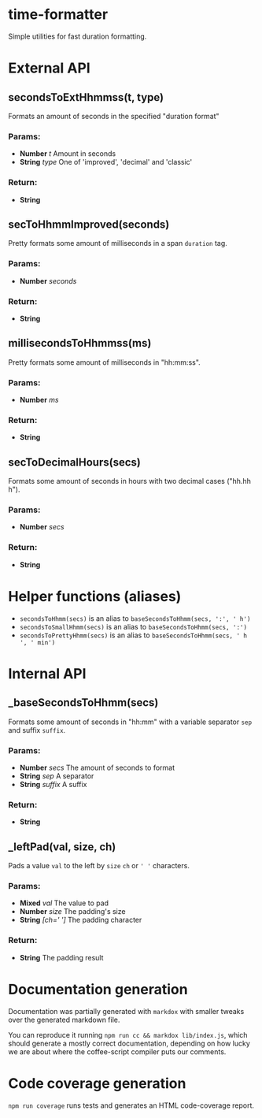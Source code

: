 time-formatter
==============
Simple utilities for fast duration formatting.

# External API
## secondsToExtHhmmss(t, type)

Formats an amount of seconds in the specified "duration format"

### Params:

* **Number** *t* Amount in seconds
* **String** *type* One of 'improved', 'decimal' and 'classic'

### Return:

* **String**

## secToHhmmImproved(seconds)

Pretty formats some amount of milliseconds in a span `duration` tag.

### Params:

* **Number** *seconds*

### Return:

* **String**

## millisecondsToHhmmss(ms)

Pretty formats some amount of milliseconds in "hh:mm:ss".

### Params:

* **Number** *ms*

### Return:

* **String**

## secToDecimalHours(secs)

Formats some amount of seconds in hours with two decimal cases ("hh.hh h").

### Params:

* **Number** *secs*

### Return:

* **String**

# Helper functions (aliases)
- `secondsToHhmm(secs)` is an alias to `baseSecondsToHhmm(secs, ':', ' h')`
- `secondsToSmallHhmm(secs)` is an alias to `baseSecondsToHhmm(secs, ':')`
- `secondsToPrettyHhmm(secs)` is an alias to `baseSecondsToHhmm(secs, ' h ', ' min')`

# Internal API
## _baseSecondsToHhmm(secs)

Formats some amount of seconds in "hh:mm" with a variable separator `sep` and
suffix `suffix`.

### Params:

* **Number** *secs* The amount of seconds to format
* **String** *sep* A separator
* **String** *suffix* A suffix

### Return:

* **String**

## _leftPad(val, size, ch)

Pads a value `val` to the left by `size` `ch` or `' '` characters.

### Params:

* **Mixed** *val* The value to pad
* **Number** *size* The padding's size
* **String** *[ch=' ']* The padding character

### Return:

* **String** The padding result

# Documentation generation
Documentation was partially generated with `markdox` with smaller tweaks over
the generated markdown file.

You can reproduce it running `npm run cc && markdox lib/index.js`, which should
generate a mostly correct documentation, depending on how lucky we are about
where the coffee-script compiler puts our comments.

# Code coverage generation
`npm run coverage` runs tests and generates an HTML code-coverage report.

